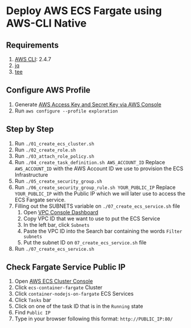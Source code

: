 # Deploy AWS ECS Fargate using AWS-CLI Native

## Requirements
1. [AWS CLI](https://docs.aws.amazon.com/cli/latest/userguide/getting-started-install.html): 2.4.7
2. [jq](https://stedolan.github.io/jq/download/)
3. [tee](https://www.linuxquestions.org/questions/linux-software-2/wanna-install-tee-command-4175517168/)

## Configure AWS Profile
1. Generate [AWS Access Key and Secret Key via AWS Console](https://docs.aws.amazon.com/IAM/latest/UserGuide/id_credentials_access-keys.html#Using_CreateAccessKey)
2. Run `aws configure --profile exploration`

## Step by Step
1. Run `./01_create_ecs_cluster.sh`
2. Run `./02_create_role.sh`
3. Run `./03_attach_role_policy.sh`
4. Run `./04_create_task_definition.sh AWS_ACCOUNT_ID`
   Replace `AWS_ACCOUNT_ID` with the AWS Account ID we use to provision the ECS Infrastructure
5. Run `./05_create_security_group.sh`
6. Run `./06_create_security_group_rule.sh YOUR_PUBLIC_IP`
   Replace `YOUR_PUBLIC_IP` with the Public IP which we will later use to access the ECS Fargate service.
7. Filling out the SUBNETS variable on `./07_create_ecs_service.sh` file
   1. Open [VPC Console Dashboard](https://us-east-2.console.aws.amazon.com/vpc/home?region=us-east-2#vpcs:)
   2. Copy VPC ID that we want to use to put the ECS Service
   3. In the left bar, click `Subnets`
   4. Paste the VPC ID into the Search bar containing the words `Filter subnets`
   5. Put the subnet ID on `07_create_ecs_service.sh` file
8. Run `./07_create_ecs_service.sh`

## Check Fargate Service Public IP
1. Open [AWS ECS Cluster Console](https://us-east-2.console.aws.amazon.com/ecs/home?region=us-east-2#/clusters)
2. Click `ecs-container-fargate` Cluster
3. Click `container-nodejs-on-fargate` ECS Services
4. Click `Tasks` bar
5. Click on one of the task ID that is in the `Running` state
6. Find `Public IP`
7. Type in your browser following this format: `http://PUBLIC_IP:80/`
